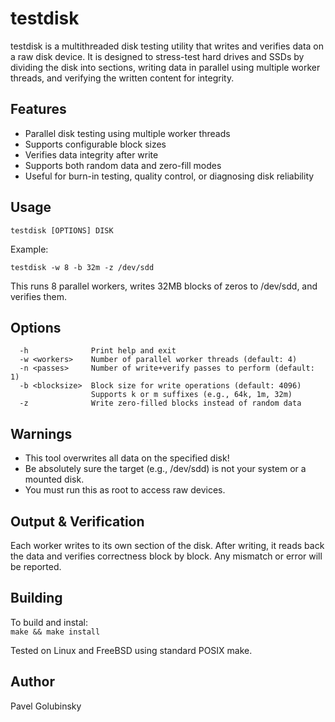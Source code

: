 testdisk
=========

testdisk is a multithreaded disk testing utility that writes and verifies data on a raw disk device. It is designed to stress-test hard drives and SSDs by dividing the disk into sections, writing data in parallel using multiple worker threads, and verifying the written content for integrity.

Features
--------

- Parallel disk testing using multiple worker threads
- Supports configurable block sizes
- Verifies data integrity after write
- Supports both random data and zero-fill modes
- Useful for burn-in testing, quality control, or diagnosing disk reliability

Usage
-----

    testdisk [OPTIONS] DISK

Example:

    testdisk -w 8 -b 32m -z /dev/sdd

This runs 8 parallel workers, writes 32MB blocks of zeros to /dev/sdd, and verifies them.

Options
-------
```
  -h              Print help and exit  
  -w <workers>    Number of parallel worker threads (default: 4)  
  -n <passes>     Number of write+verify passes to perform (default: 1)  
  -b <blocksize>  Block size for write operations (default: 4096)    
                  Supports k or m suffixes (e.g., 64k, 1m, 32m)  
  -z              Write zero-filled blocks instead of random data  
```
Warnings
--------

- This tool overwrites all data on the specified disk!
- Be absolutely sure the target (e.g., /dev/sdd) is not your system or a mounted disk.
- You must run this as root to access raw devices.

Output & Verification
---------------------

Each worker writes to its own section of the disk. After writing, it reads back the data and verifies correctness block by block. Any mismatch or error will be reported.

Building
--------

To build and instal:  
`make && make install`

Tested on Linux and FreeBSD using standard POSIX make.

Author
------

Pavel Golubinsky  
